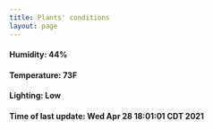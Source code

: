 ```yaml
---
title: Plants' conditions
layout: page
---
```



#### Humidity: 44%
#### Temperature: 73F
#### Lighting: Low
#### Time of last update: Wed Apr 28 18:01:01 CDT 2021

